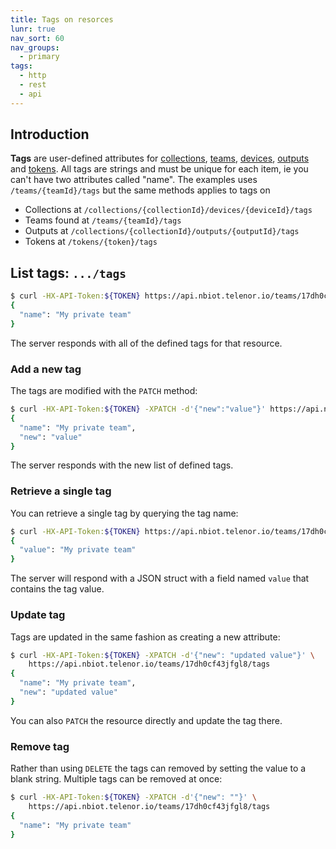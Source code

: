 ```yaml
---
title: Tags on resorces
lunr: true
nav_sort: 60
nav_groups:
  - primary
tags:
  - http
  - rest
  - api
---
```


## Introduction

**Tags** are user-defined attributes for [collections](devices.md), [teams](teams.md), [devices](devices.md), [outputs](outputs.md) and [tokens](tokens.md). All tags are strings and must be unique for each item, ie you can't have two attributes called "name". The examples uses `/teams/{teamId}/tags` but the same methods applies to tags on

  * Collections at `/collections/{collectionId}/devices/{deviceId}/tags`
  * Teams found at `/teams/{teamId}/tags`
  * Outputs at `/collections/{collectionId}/outputs/{outputId}/tags`
  * Tokens at `/tokens/{token}/tags`

## List tags: `.../tags`

```bash
$ curl -HX-API-Token:${TOKEN} https://api.nbiot.telenor.io/teams/17dh0cf43jfgl8/tags
{
  "name": "My private team"
}
```

The server responds with all of the defined tags for that resource.

### Add a new tag
The tags are modified with the `PATCH` method:

```bash
$ curl -HX-API-Token:${TOKEN} -XPATCH -d'{"new":"value"}' https://api.nbiot.telenor.io/teams/17dh0cf43jfgl8/tags
{
  "name": "My private team",
  "new": "value"
}
```

The server responds with the new list of defined tags.

### Retrieve a single tag
You can retrieve a single tag by querying the tag name:

```bash
$ curl -HX-API-Token:${TOKEN} https://api.nbiot.telenor.io/teams/17dh0cf43jfgl8/tags/name
{
  "value": "My private team"
}
```

The server will respond with a JSON struct with a field named `value` that contains the tag value.

### Update tag

Tags are updated in the same fashion as creating a new attribute:

```bash
$ curl -HX-API-Token:${TOKEN} -XPATCH -d'{"new": "updated value"}' \
    https://api.nbiot.telenor.io/teams/17dh0cf43jfgl8/tags
{
  "name": "My private team",
  "new": "updated value"
}
```

You can also `PATCH` the resource directly and update the tag there.

### Remove tag

Rather than using `DELETE` the tags can removed by setting the value to a blank string.
Multiple tags can be removed at once:

```bash
$ curl -HX-API-Token:${TOKEN} -XPATCH -d'{"new": ""}' \
    https://api.nbiot.telenor.io/teams/17dh0cf43jfgl8/tags
{
  "name": "My private team"
}
```